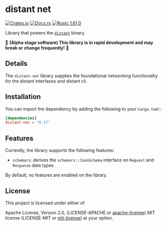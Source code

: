 # distant net

[![Crates.io][distant_crates_img]][distant_crates_lnk] [![Docs.rs][distant_doc_img]][distant_doc_lnk] [![Rustc 1.61.0][distant_rustc_img]][distant_rustc_lnk]

[distant_crates_img]: https://img.shields.io/crates/v/distant-net.svg
[distant_crates_lnk]: https://crates.io/crates/distant-net
[distant_doc_img]: https://docs.rs/distant-net/badge.svg
[distant_doc_lnk]: https://docs.rs/distant-net
[distant_rustc_img]: https://img.shields.io/badge/distant_net-rustc_1.61+-lightgray.svg
[distant_rustc_lnk]: https://blog.rust-lang.org/2022/05/19/Rust-1.61.0.html

Library that powers the [`distant`](https://github.com/chipsenkbeil/distant)
binary.

🚧 **(Alpha stage software) This library is in rapid development and may break or change frequently!** 🚧

## Details

The `distant-net` library supplies the foundational networking functionality
for the distant interfaces and distant cli.

## Installation

You can import the dependency by adding the following to your `Cargo.toml`:

```toml
[dependencies]
distant-net = "0.17"
```

## Features

Currently, the library supports the following features:

- `schemars`: derives the `schemars::JsonSchema` interface on `Request`
  and `Response` data types

By default, no features are enabled on the library.

## License

This project is licensed under either of

Apache License, Version 2.0, (LICENSE-APACHE or
[apache-license][apache-license]) MIT license (LICENSE-MIT or
[mit-license][mit-license]) at your option.

[apache-license]: http://www.apache.org/licenses/LICENSE-2.0
[mit-license]: http://opensource.org/licenses/MIT
